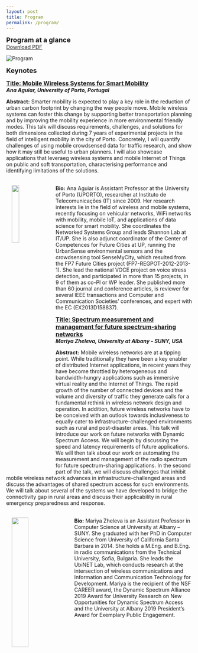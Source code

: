 ```yaml
---
layout: post
title: Program
permalink: /program/
---
```


<strong><font size="4">Program at a glance</font></strong>
<br><a href="/jekyll-uno/program.pdf" target="_blank"> Download PDF </a>

<img src="/jekyll-uno/images/program.png" alt="Program">


<strong><font size="4">Keynotes</font></strong>

<strong><u><font size="3">Title: Mobile Wireless Systems for Smart Mobility</font></u></strong>
<br><strong><em>Ana Aguiar, University of Porto, Portugal</em></strong><br>

<strong>Abstract:</strong> Smarter mobility is expected to play a key role in the reduction of urban carbon footprint by changing the way people move. Mobile wireless systems can foster this change by supporting better transportation planning and by improving the mobility experience in more environmental friendly modes. This talk will discuss requirements, challenges, and solutions for both dimensions collected during 7 years of experimental projects in the field of intelligent mobility in the city of Porto. Concretely, I will quantify challenges of using mobile crowdsensed data for traffic research, and show how it may still be useful to urban planners. I will also showcase applications that leveraeg wireless systems and mobile Internet of Things on public and soft transportation, characterising performance and identifying limitations of the solutions.

<br><strong>Bio:</strong>
<img style="padding: 0 15px; float: left;" src="/jekyll-uno/images/keynote1.jpeg" width="20%" height="20%" align="left" >
Ana Aguiar is Assistant Professor at the University of Porto (UPORTO), researcher at Instituto de Telecomunicações (IT) since 2009. Her research interests lie in the field of wireless and mobile systems, recently focusing on vehicular networks, WiFi networks with mobility, mobile IoT, and applications of data science for smart mobility. She coordinates the Networked Systems Group and leads Shannon Lab at IT/UP. She is also adjunct coordinator of the Center of Competences for Future Cities at UP, running the UrbanSense environmental sensors and the crowdsensing tool SenseMyCity, which resulted from the FP7 Future Cities project (FP7-REGPOT-2012-2013-1). She lead the national VOCE project on voice stress detection, and participated in more than 15 projects, in 9 of them as co-PI or WP leader. She published more than 60 journal and conference articles, is reviewer for several IEEE transactions and Computer and Communication Societies’ conferences, and expert with the EC (EX2013D158837).

<strong><u><font size="3">Title: Spectrum measurement and management for future spectrum-sharing networks</font></u></strong>
<br><strong><em>Mariya Zheleva, University at Albany - SUNY, USA</em></strong><br>

<strong>Abstract:</strong> Mobile wireless networks are at a tipping point. While traditionally they have been a key enabler of distributed Internet applications, in recent years they have become throttled by heterogeneous and bandwidth-hungry applications such as immersive virtual reality and the Internet of Things. The rapid growth of the number of connected devices and the volume and diversity of traffic they generate calls for a fundamental rethink in wireless network design and operation. In addition, future wireless networks have to be conceived with an outlook towards inclusiveness to equally cater to infrastructure-challenged environments such as rural and post-disaster areas. This talk will introduce our work on future networks with Dynamic Spectrum Access. We will begin by discussing the speed and latency requirements of future applications. We will then talk about our work on automating the measurement and management of the radio spectrum for future spectrum-sharing applications. In the second part of the talk, we will discuss challenges that inhibit mobile wireless network advances in infrastructure-challenged areas and discuss the advantages of shared spectrum access for such environments. We will talk about several of the systems we have developed to bridge the connectivity gap in rural areas and discuss their applicability in rural emergency preparedness and response.

<br><strong>Bio:</strong>
<img style="padding: 0 15px; float: left;" src="/jekyll-uno/images/keynote2.jpg" width="30%" height="30%" align="left" >
Mariya Zheleva is an Assistant Professor in Computer Science at University at Albany – SUNY. She graduated with her PhD in Computer Science from University of California Santa Barbara in 2014. She holds a M.Eng. and B.Eng. in radio communications from the Technical University, Sofia, Bulgaria. She leads the UbiNET Lab, which conducts research at the intersection of wireless communications and Information and Communication Technology for Development. Mariya is the recipient of the NSF CAREER award, the Dynamic Spectrum Alliance 2019 Award for University Research on New Opportunities for Dynamic Spectrum Access and the University at Albany 2019 President’s Award for Exemplary Public Engagement.
